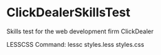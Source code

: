 # ClickDealerSkillsTest
Skills test for the web development firm ClickDealer

LESSCSS Command: lessc styles.less styles.css